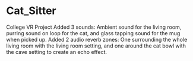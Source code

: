 # Cat_Sitter
College VR Project
Added 3 sounds: Ambient sound for the living room, purring sound on loop for the cat, and glass tapping sound for the mug when picked up.
Added 2 audio reverb zones: One surrounding the whole living room with the living room setting, and one around the cat bowl with the cave setting to create an echo effect.
